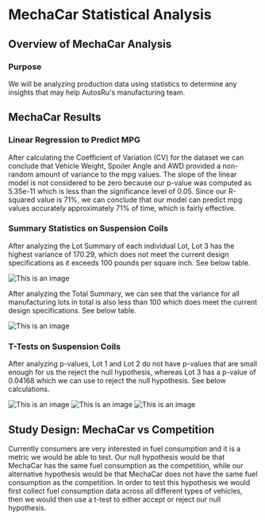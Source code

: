 # MechaCar Statistical Analysis

## Overview of MechaCar Analysis

### Purpose
We will be analyzing production data using statistics to determine any insights that may help AutosRu's manufacturing team.
 
## MechaCar Results

### Linear Regression to Predict MPG

After calculating the Coefficient of Variation (CV) for the dataset we can conclude that Vehicle Weight, Spoiler Angle and AWD provided a non-random amount of variance to the mpg values. The slope of the linear model is not considered to be zero because our p-value was computed as 5.35e-11 which is less than the significance level of 0.05. Since our R-squared value is 71%, we can conclude that our model can predict mpg values accurately approximately 71% of time, which is fairly effective. 

### Summary Statistics on Suspension Coils

After analyzing the Lot Summary of each individual Lot, Lot 3 has the highest variance of 170.29, which does not meet the current design specifications as it exceeds 100 pounds per square inch. See below table.

![This is an image]()

After analyzing the Total Summary, we can see that the variance for all manufacturing lots in total is also less than 100 which does meet the current design specifications. See below table.

![This is an image]()

### T-Tests on Suspension Coils

After analyzing p-values, Lot 1 and Lot 2 do not have p-values that are small enough for us the reject the null hypothesis, whereas Lot 3 has a p-value of 0.04168 which we can use to reject the null hypothesis. See below calculations.

![This is an image]()
![This is an image]()
![This is an image]()

## Study Design: MechaCar vs Competition

Currently consumers are very interested in fuel consumption and it is a metric we would be able to test. Our null hypothesis would be that MechaCar has the same fuel consumption as the competition, while our alternative hypothesis would be that MechaCar does not have the same fuel consumption as the competition. In order to test this hypothesis we would first collect fuel consumption data across all different types of vehicles, then we would then use a t-test to either accept or reject our null hypothesis. 
